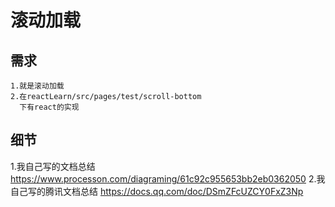 # 滚动加载

## 需求

    1.就是滚动加载
    2.在reactLearn/src/pages/test/scroll-bottom
      下有react的实现

## 细节

  1.我自己写的文档总结
    <https://www.processon.com/diagraming/61c92c955653bb2eb0362050>
  2.我自己写的腾讯文档总结
    <https://docs.qq.com/doc/DSmZFcUZCY0FxZ3Np>
